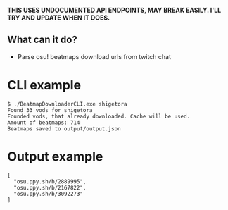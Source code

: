 
**THIS USES UNDOCUMENTED API ENDPOINTS, MAY BREAK EASILY. I'LL TRY AND UPDATE WHEN IT DOES.**

## What can it do?
- Parse osu! beatmaps download urls from twitch chat

# CLI example
```
$ ./BeatmapDownloaderCLI.exe shigetora
Found 33 vods for shigetora
Founded vods, that already downloaded. Cache will be used.
Amount of beatmaps: 714
Beatmaps saved to output/output.json
```

# Output example

```
[
  "osu.ppy.sh/b/2889995",
  "osu.ppy.sh/b/2167822",
  "osu.ppy.sh/b/3092273"
]
```
